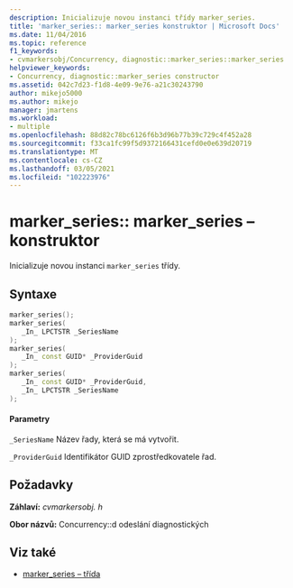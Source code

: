 ```yaml
---
description: Inicializuje novou instanci třídy marker_series.
title: 'marker_series:: marker_series konstruktor | Microsoft Docs'
ms.date: 11/04/2016
ms.topic: reference
f1_keywords:
- cvmarkersobj/Concurrency, diagnostic::marker_series::marker_series
helpviewer_keywords:
- Concurrency, diagnostic::marker_series constructor
ms.assetid: 042c7d23-f1d8-4e09-9e76-a21c30243790
author: mikejo5000
ms.author: mikejo
manager: jmartens
ms.workload:
- multiple
ms.openlocfilehash: 88d82c78bc6126f6b3d96b77b39c729c4f452a28
ms.sourcegitcommit: f33ca1fc99f5d9372166431cefd0e0e639d20719
ms.translationtype: MT
ms.contentlocale: cs-CZ
ms.lasthandoff: 03/05/2021
ms.locfileid: "102223976"
---
```

# <a name="marker_seriesmarker_series-constructor"></a>marker_series:: marker_series – konstruktor
Inicializuje novou instanci `marker_series` třídy.

## <a name="syntax"></a>Syntaxe

```cpp
marker_series();
marker_series(
   _In_ LPCTSTR _SeriesName
);
marker_series(
   _In_ const GUID* _ProviderGuid
);
marker_series(
   _In_ const GUID* _ProviderGuid,
   _In_ LPCTSTR _SeriesName
);
```

#### <a name="parameters"></a>Parametry
 `_SeriesName` Název řady, která se má vytvořit.

 `_ProviderGuid` Identifikátor GUID zprostředkovatele řad.

## <a name="requirements"></a>Požadavky
 **Záhlaví:** *cvmarkersobj. h*

 **Obor názvů:** Concurrency::d odeslání diagnostických

## <a name="see-also"></a>Viz také
- [marker_series – třída](../profiling/marker-series-class.md)
